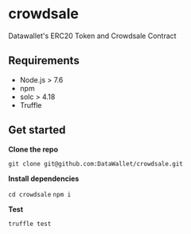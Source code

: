# crowdsale
Datawallet's ERC20 Token and Crowdsale Contract

## Requirements

* Node.js > 7.6
* npm 
* solc > 4.18
* Truffle 

## Get started

**Clone the repo**

`git clone git@github.com:DataWallet/crowdsale.git`  

**Install dependencies**

`cd crowdsale`
`npm i `

**Test**

`truffle test`

